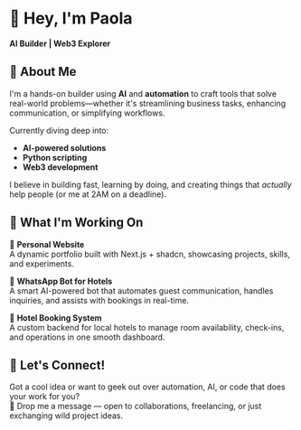 # 👋 Hey, I'm Paola

**AI Builder | Web3 Explorer**



## 🧠 About Me

I'm a hands-on builder using **AI** and **automation** to craft tools that solve real-world problems—whether it's streamlining business tasks, enhancing communication, or simplifying workflows.  

Currently diving deep into:
- **AI-powered solutions**
- **Python scripting**
- **Web3 development**

I believe in building fast, learning by doing, and creating things that *actually* help people (or me at 2AM on a deadline).



## 🚧 What I'm Working On

🧩 **Personal Website**  
A dynamic portfolio built with Next.js + shadcn, showcasing projects, skills, and experiments.

🤖 **WhatsApp Bot for Hotels**  
A smart AI-powered bot that automates guest communication, handles inquiries, and assists with bookings in real-time.

🏨 **Hotel Booking System**  
A custom backend for local hotels to manage room availability, check-ins, and operations in one smooth dashboard.



## 🤝 Let's Connect!

Got a cool idea or want to geek out over automation, AI, or code that does your work for you?  
📩 Drop me a message — open to collaborations, freelancing, or just exchanging wild project ideas.





